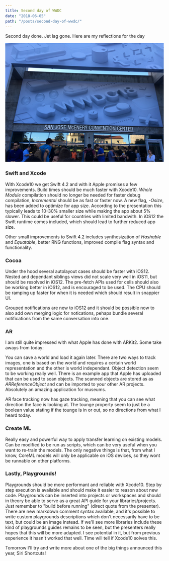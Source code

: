 ```yaml
---
title: Second day of WWDC
date: "2018-06-05"
path: "/posts/second-day-of-wwdc/"
---
```

Second day done. Jet lag gone. Here are my reflections for the day

![WWDC!](./wwdc.JPG)

### Swift and Xcode
With Xcode10 we get Swift 4.2 and with it Apple promises a few improvements. Build times should be much faster with Xcode10. *Whole Module* compilation should no longer be needed for faster debug compilation, *Incremental* should be as fast or faster now. A new flag, *-Osize*, has been added to optimize for app size. According to the presentation this typically leads to 10-30% smaller size while making the app about 5% slower. This could be useful for countries with limited bandwith. In iOS12 the Swift runtime comes included, which should lead to further reduced app size.

Other small improvements to Swift 4.2 includes synthesization of *Hashable* and *Equatable*, better RNG functions, improved compile flag syntax and functionality.

### Cocoa
Under the hood several autolayout cases should be faster with iOS12. Nested and dependant siblings views did not scale very well in iOS11, but should be resolved in iOS12. The pre-fetch APIs used for cells should also be working better in iOS12, and is encouraged to be used. The CPU should be ramping up faster for when it is needed which should result in snappier UI. 

Grouped notifications are new to iOS12 and it should be possible now to also add own merging logic for notications, pehaps bundle several notifications from the same conversation into one.

### AR
I am still quite impressed with what Apple has done with ARKit2. Some take aways from today: 

You can save a world and load it again later. There are two ways to track images, one is based on the world and requires a certain world representation and the other is world independant. Object detection seem to be working really well. There is an example app that Apple has uploaded that can be used to scan objects. The scanned objects are stored as as *ARReferenceObject* and can be imported to your other AR projects. Absolutely an amazing application for museums. 

AR face tracking now has gaze tracking, meaning that you can see what direction the face is looking at. The tounge property seem to just be a boolean value stating if the tounge is in or out, so no directions from what I heard today.

### Create ML
Really easy and powerful way to apply transfer learning on existing models. Can be modified to be run as scripts, which can be very useful when you want to re-train the models. The only negative things is that, from what I know, CoreML models will only be applicable on iOS devices, so they wont be runnable on other platforms. 

### Lastly, Playgrounds!
Playgrounds should be more performant and reliable with Xcode10. Step by step execution is available and should make it easier to reason about new code. Playgrounds can be inserted into projects or workspaces and should in theory be able to serve as a great API guide for your libraries/projects. Just remember to "build before running" (direct quote from the presenter). There are new markdown comment syntax available, and it's possible to write custom playgrounds descriptions which don't necessarily have to be text, but could be an image instead. If we'll see more libraries include these kind of playgrounds guides remains to be seen, but the presenters really hopes that this will be more adapted. I see potential in it, but from previous experience it hasn't worked that well. Time will tell if Xcode10 solves this.

Tomorrow I'll try and write more about one of the big things announced this year, Siri Shortcuts!